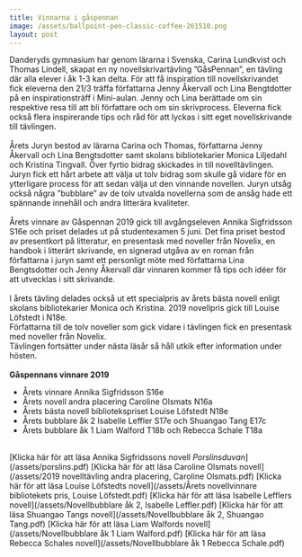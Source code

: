 ```yaml
---
title: Vinnarna i gåspennan
image: /assets/ballpoint-pen-classic-coffee-261510.png
layout: post
---
```


Danderyds gymnasium har genom lärarna i Svenska, Carina Lundkvist och Thomas Lindell, skapat en ny novellskrivartävling ”GåsPennan”, en tävling där alla elever i åk 1-3 kan delta. 
För att få inspiration till novellskrivandet fick eleverna den 21/3 träffa författarna Jenny Åkervall och Lina Bengtdotter på en inspirationsträff i Mini-aulan. 
Jenny och Lina berättade om sin respektive resa till att bli författare och om sin skrivprocess. Eleverna fick också flera inspirerande tips och råd för att lyckas i sitt eget novellskrivande till tävlingen. 
<br>
<br>
Årets Juryn bestod av lärarna Carina och Thomas, författarna Jenny Åkervall och Lina Bengtsdotter samt skolans bibliotekarier Monica Liljedahl och Kristina Tingvall. 
Över fyrtio bidrag skickades in till novelltävlingen. Juryn fick ett hårt arbete att välja ut tolv bidrag som skulle gå vidare för en ytterligare process för att sedan välja ut den vinnande novellen. Juryn utsåg också några ”bubblare” av de tolv utvalda novellerna som de ansåg hade ett spännande innehåll och andra litterära kvaliteter. 
<br>
<br>
Årets vinnare av Gåspennan 2019 gick till avgångseleven Annika Sigfridsson S16e och priset delades ut på studentexamen 5 juni. 
Det fina priset bestod av presentkort på litteratur, en presentask med noveller från Novelix, en handbok i litterärt skrivande, 
en signerad utgåva av en roman från författarna i juryn samt ett personligt möte med författarna Lina Bengtsdotter och Jenny Åkervall där vinnaren kommer få tips och idéer för att utvecklas i sitt skrivande. 
<br>
<br>
I årets tävling delades också ut ett specialpris av årets bästa novell enligt skolans bibliotekarier Monica och Kristina. 2019 novellpris gick till Louise Löfstedt i N18e. 
<br>
Författarna till de tolv noveller som gick vidare i tävlingen fick en presentask med noveller från Novelix. 
<br>
Tävlingen fortsätter under nästa läsår så håll utkik efter information under hösten.
<br>
<br>
<b>Gåspennans vinnare 2019</b>
<ul>
<li>Årets vinnare Annika Sigfridsson S16e</li>
<li>Årets novell andra placering Caroline Olsmats N16a</li>
<li>Årets bästa novell bibliotekspriset Louise Löfstedt N18e</li>
<li>Årets bubblare åk 2 Isabelle Leffler S17e och Shuangao Tang E17c</li>
<li>Årets bubblare åk 1 Liam Walford T18b och Rebecca Schale T18a</li>
</ul>
<br>
[Klicka här för att läsa Annika Sigfridssons novell <i>Porslinsduvan</i>](/assets/porslins.pdf)
[Klicka här för att läsa Caroline Olsmats novell](/assets/2019 novelltävling andra placering, Caroline Olsmats.pdf)
[Klicka här för att läsa Louise Löfstedts novell](/assets/Årets novellvinnare bibliotekets pris, Louise Löfstedt.pdf)
[Klicka här för att läsa Isabelle Lefflers novell](/assets/Novellbubblare åk 2, Isabelle Leffler.pdf)
[Klicka här för att läsa Shuangao Tangs novell](/assets/Novellbubblare åk 2, Shuangao Tang.pdf)
[Klicka här för att läsa Liam Walfords novell](/assets/Novellbubblare åk 1 Liam Walford.pdf)
[Klicka här för att läsa Rebecca Schales novell](/assets/Novellbubblare åk 1 Rebecca Schale.pdf)
